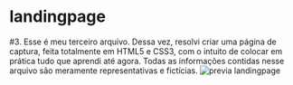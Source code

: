 # landingpage
#3. Esse é meu terceiro arquivo. Dessa vez, resolvi criar uma página de captura, feita totalmente em HTML5 e CSS3, com o intuito de colocar em prática tudo que aprendi até agora. Todas as informações contidas nesse arquivo são meramente representativas e fictícias.
![previa landingpage](https://user-images.githubusercontent.com/100205252/164945331-2796eadc-681f-42f2-9e0c-ebc3d5d58fb6.jpg)
